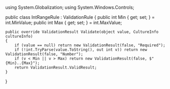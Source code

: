 using System.Globalization;
using System.Windows.Controls;

public class IntRangeRule : ValidationRule
{
    public int Min { get; set; } = int.MinValue;
    public int Max { get; set; } = int.MaxValue;

    public override ValidationResult Validate(object value, CultureInfo cultureInfo)
    {
        if (value == null) return new ValidationResult(false, "Required");
        if (!int.TryParse(value.ToString(), out int v)) return new ValidationResult(false, "Number");
        if (v < Min || v > Max) return new ValidationResult(false, $"{Min}..{Max}");
        return ValidationResult.ValidResult;
    }
}